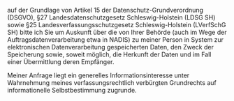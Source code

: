 auf der Grundlage von Artikel 15 der Datenschutz-Grundverordnung (DSGVO),
§27 Landesdatenschutzgesetz Schleswig-Holstein (LDSG SH) sowie
§25 Landesverfassungsschutzgesetz Schleswig-Holstein (LVerfSchG SH) bitte ich
Sie um Auskunft über die von Ihrer Behörde (auch im Wege der Auftragsdatenverarbeitung
etwa in NADIS) zu meiner Person in System zur elektronischen Datenverarbeitung
gespeicherten Daten, den Zweck der Speicherung sowie, soweit möglich, die Herkunft
der Daten und im Fall einer Übermittlung deren Empfänger.

Meiner Anfrage liegt ein generelles Informationsinteresse unter Wahrnehmung
meines verfassungsrechtlich verbürgten Grundrechts auf informationelle
Selbstbestimmung zugrunde.
